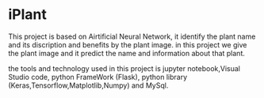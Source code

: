 # iPlant
This project is based on Airtificial Neural Network, it identify the plant name and its discription and benefits by the plant image.
in this project we give the plant image and it predict the name and information about that plant.

the tools and technology used in this project is jupyter notebook,Visual Studio code, python FrameWork (Flask), python library (Keras,Tensorflow,Matplotlib,Numpy) and MySql. 
